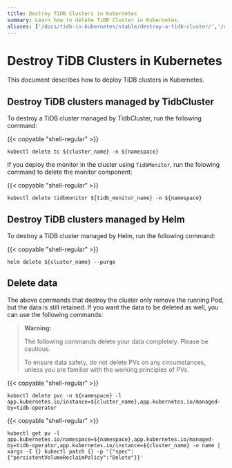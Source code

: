 ```yaml
---
title: Destroy TiDB Clusters in Kubernetes
summary: Learn how to delete TiDB Cluster in Kubernetes.
aliases: ['/docs/tidb-in-kubernetes/stable/destroy-a-tidb-cluster/','/docs/tidb-in-kubernetes/v1.1/destroy-a-tidb-cluster/']
---
```


# Destroy TiDB Clusters in Kubernetes

This document describes how to deploy TiDB clusters in Kubernetes.

## Destroy TiDB clusters managed by TidbCluster

To destroy a TiDB cluster managed by TidbCluster, run the following command:

{{< copyable "shell-regular" >}}

```shell
kubectl delete tc ${cluster_name} -n ${namespace}
```

If you deploy the monitor in the cluster using `TidbMonitor`, run the folowing command to delete the monitor component:

{{< copyable "shell-regular" >}}

```shell
kubectl delete tidbmonitor ${tidb_monitor_name} -n ${namespace}
```

## Destroy TiDB clusters managed by Helm

To destroy a TiDB cluster managed by Helm, run the following command:

{{< copyable "shell-regular" >}}

```shell
helm delete ${cluster_name} --purge
```

## Delete data

The above commands that destroy the cluster only remove the running Pod, but the data is still retained. If you want the data to be deleted as well, you can use the following commands:

> **Warning:**
>
> The following commands delete your data completely. Please be cautious.
>
> To ensure data safety, do not delete PVs on any circumstances, unless you are familiar with the working principles of PVs.

{{< copyable "shell-regular" >}}

```shell
kubectl delete pvc -n ${namespace} -l app.kubernetes.io/instance=${cluster_name},app.kubernetes.io/managed-by=tidb-operator
```

{{< copyable "shell-regular" >}}

```shell
kubectl get pv -l app.kubernetes.io/namespace=${namespace},app.kubernetes.io/managed-by=tidb-operator,app.kubernetes.io/instance=${cluster_name} -o name | xargs -I {} kubectl patch {} -p '{"spec":{"persistentVolumeReclaimPolicy":"Delete"}}'
```
